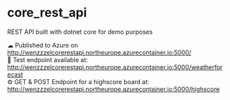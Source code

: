 # core_rest_api
REST API built with dotnet core for demo purposes

☁ Published to Azure on http://wenzzzelcorerestapi.northeurope.azurecontainer.io:5000/ </br>
🧪 Test endpoint available at: http://wenzzzelcorerestapi.northeurope.azurecontainer.io:5000/weatherforecast </br>
⚙ GET & POST Endpoint for a highscore board at: http://wenzzzelcorerestapi.northeurope.azurecontainer.io:5000/highscore </br>
